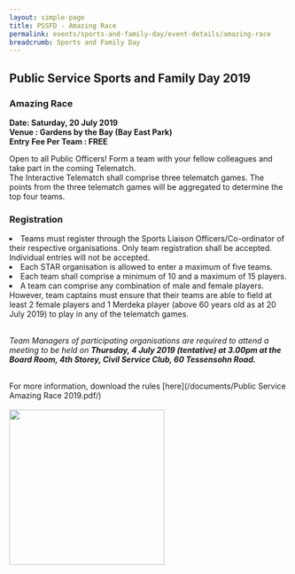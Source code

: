 ```yaml
---
layout: simple-page
title: PSSFD - Amazing Race
permalink: events/sports-and-family-day/event-details/amazing-race
breadcrumb: Sports and Family Day
---
```


## Public Service Sports and Family Day 2019
### Amazing Race
<b>
Date: Saturday, 20 July 2019 <br>
Venue : Gardens by the Bay (Bay East Park) <br>
Entry Fee Per Team : FREE <br>
</b>

Open to all Public Officers! Form a team with your fellow colleagues and take part in the coming Telematch. <br>
The Interactive Telematch shall comprise three telematch games. The points from the three telematch games will be aggregated to determine the top four teams.  <br>

### Registration
<li> 
	Teams must register through the Sports Liaison Officers/Co-ordinator of their respective organisations. Only team registration shall be accepted. Individual entries will not be accepted.
</li>
<li> 
	Each STAR organisation is allowed to enter a maximum of five teams.
</li>
<li> 
Each team shall comprise a minimum of 10 and a maximum of 15 players.
</li>
<li> 
A team can comprise any combination of male and female players.  However, team captains must ensure that their teams are able to field at least 2 female players and 1 Merdeka player (above 60 years old as at 20 July 2019) to play in any of the telematch games.
</li>
<br>

<i> Team Managers of participating organisations are required to attend a meeting to be held on <b> Thursday, 4 July 2019 (tentative) at 3.00pm at the Board Room, 4th Storey, Civil Service Club, 60 Tessensohn Road. </b></i>

<br>
For more information, download the rules [here](/documents/Public Service Amazing Race 2019.pdf/) <br>
<br>
<a href="https://www.csc.sg/stargames/Event-Listing-Civil-Service-Club-Tournament-Registration"><img src="/images/sign-up-btn.png" style="width:280px" />

